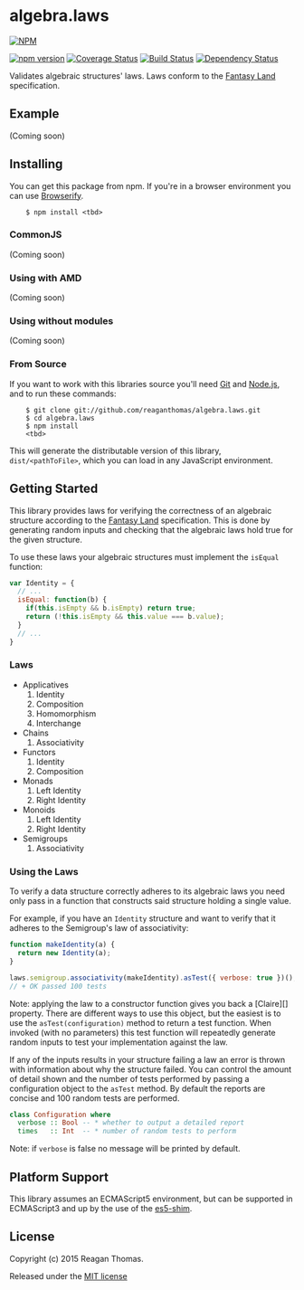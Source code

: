 # algebra.laws

[![NPM](https://nodei.co/npm/algebra.laws.png?downloads=true&downloadRank=true&stars=true)](https://npmjs.com/package/algebra.laws)

[![npm version](https://badge.fury.io/js/algebra.laws.svg)](http://badge.fury.io/js/algebra.laws)
[![Coverage Status](https://coveralls.io/repos/reaganthomas/algebra.laws/badge.svg?branch=master&service=github)](https://coveralls.io/github/reaganthomas/algebra.laws?branch=master)
[![Build Status](https://travis-ci.org/reaganthomas/algebra.laws.svg)](https://travis-ci.org/reaganthomas/algebra.laws)
[![Dependency Status](https://david-dm.org/reaganthomas/algebra.laws.svg)](https://david-dm.org/reaganthomas/algebra.laws)


Validates algebraic structures' laws. Laws conform to the [Fantasy Land][] specification.

[Fantasy Land]: https://github.com/fantasyland/fantasy-land

## Example

(Coming soon)

## Installing

You can get this package from npm. If you're in a browser environment you can use [Browserify][].

        $ npm install <tbd>

[Browserify]: http://browserify.org/

### CommonJS

(Coming soon)

### Using with AMD

(Coming soon)

### Using without modules

(Coming soon)

### From Source

If you want to work with this libraries source you'll need [Git][] and [Node.js][], and to run these commands:

        $ git clone git://github.com/reaganthomas/algebra.laws.git
        $ cd algebra.laws
        $ npm install
        <tbd>

This will generate the distributable version of this library, `dist/<pathToFile>`, which you can load in any JavaScript environment.

[Git]: http://git-scm.com/
[Node.js]: http://nodejs.org/

## Getting Started

This library provides laws for verifying the correctness of an algebraic structure according to the [Fantasy Land][] specification. This is done by generating random inputs and checking that the algebraic laws hold true for the given structure.

To use these laws your algebraic structures must implement the `isEqual` function:

```js
var Identity = {
  // ...
  isEqual: function(b) {
    if(this.isEmpty && b.isEmpty) return true;
    return (!this.isEmpty && this.value === b.value);
  }
  // ...
}
```

### Laws

  * Applicatives
    1. Identity
    2. Composition
    3. Homomorphism
    4. Interchange
  * Chains
    1. Associativity
  * Functors
    1. Identity
    2. Composition
  * Monads
    1. Left Identity
    2. Right Identity
  * Monoids
    1. Left Identity
    2. Right Identity
  * Semigroups
    1. Associativity

### Using the Laws

To verify a data structure correctly adheres to its algebraic laws you need only pass in a function that constructs said structure holding a single value.

For example, if you have an `Identity` structure and want to verify that it adheres to the Semigroup's law of associativity:

```js
function makeIdentity(a) {
  return new Identity(a);
}

laws.semigroup.associativity(makeIdentity).asTest({ verbose: true })();
// + OK passed 100 tests
```

Note: applying the law to a constructor function gives you back a [Claire][] property. There are different ways to use this object, but the easiest is to use the `asTest(configuration)` method to return a test function. When invoked (with no parameters) this test function will repeatedly generate random inputs to test your implementation against the law.

If any of the inputs results in your structure failing a law an error is thrown with information about why the structure failed. You can control the amount of detail shown and the number of tests performed by passing a configuration object to the `asTest` method. By default the reports are concise and 100 random tests are performed.

```hs
class Configuration where
  verbose :: Bool -- * whether to output a detailed report
  times   :: Int  -- * number of random tests to perform
```

Note: if `verbose` is false no message will be printed by default.

## Platform Support

This library assumes an ECMAScript5 environment, but can be supported in ECMAScript3 and up by the use of the [es5-shim][].

[es5-shim]: https://github.com/kriskowal/es5-shim

## License

Copyright (c) 2015 Reagan Thomas.

Released under the [MIT license](https://gihub.com/reaganthomas/algebra.laws/blob/master/LICENSE)
